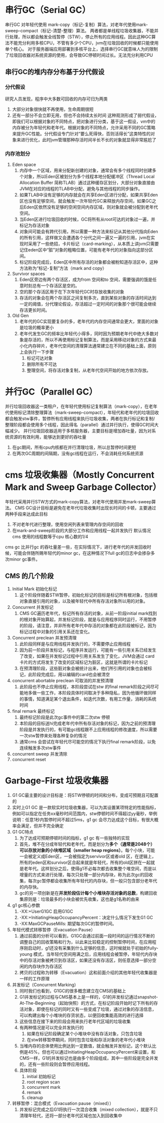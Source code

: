 # 串行GC（Serial GC）
串行GC 对年轻代使用 mark-copy（标记-复制）算法，对老年代使用mark-sweep-compact（标记-清楚-整理）算法。
两者都是单线程垃圾收集器，不能并行处理，所以都会触发全线暂停（STW），停止所有的应用线程。因此这种GC算法不能充分利用多核CPU，不管有多少个CPU，jvm在垃圾回收的时候都只能使用单个核心。
对于服务器端应用部署到多核平台上，选择串行GC就意味人为的限制了垃圾回收器对系统资源的使用，会导致GC停顿时间过长。无法充分利用CPU

## 串行GC的堆内存分布基于分代假设

### 分代假设

研究人员发现，程序中大多数可回收的内存可归为两类
1. 大部分对象很快就不再使用，生命周期很短
2. 还有一部分不会立即无用，但也不会持续太长时间
这种观测形成了弱代假设，即我们可以根据对象的不同特点，把对象进行分类，基于这一假设，vm中的内存被分为年轻代和老年代。根据对象的不同特点，允许采用不同的GC策略来提升GC性能。分代假设专门针对“要么死得快，否则活得长”这类特性的对象来进行优化，此时jvm管理那种存活时间半长不长的对象就显得非常尴尬了

### 内存池划分
1. Eden space
   1. 内存中一个区域，用来分配新创建的对象，通常会有多个线程同时创建多个对象，所以Eden区被划分为多个线程本地分配缓冲区（Thread Local Allocation Buffer 简称TLAB）通过这种缓存区划分，大部分对象直接由JVM在对应的线程的TLAB中分配，避免与其他线程的同步操作。
   2. 如果TLAB中没有足够的内存就会在共享Eden区进行分配，如果共享Eden区也没有足够空间，就会触发一次年轻代GC来释放内存空间，如果GC之后Eden区依然没有足够的空闲空间内存区域，则对象就会被分配到老年代空间。
   3. 当Eden区进行垃圾回收的时候，GC将所有从root可达的对象过一遍，并标记为存活对象
   4. 对象间可能会有跨代引用，所以需要一种方法来标记从其他分代指向Eden的所有引用，这样做又会遭遇各个分代之间一遍又一遍的引用，jvm在实现时采用了一些绝招，卡片标记（card-marking），从本质上讲jvm只需要记住eden区中“脏”对象的粗略位置，可能有老年代的对象指向这部分区间。
   5. 标记阶段完成后，Eden区中所有存活的对象都会被粉知道存活区中，这种方法称为“标记-复制”方法（mark and copy）
2. Survivor spaces
   1. Eden区旁边有两个存活区，成为from 空间和to 空间，需要强调的饿是任意时刻总有一个存活区是空的。
   2. 空的那个存活区用于在下次年轻代GC时存放收集的对象
   3. 存活的对象会在两个存活区之间复制多次，直到某些对象的存活时间达到一定的阈值，分代理论假设，存活超过一定时间的对象那个很可能会继续存活更长时间。
3. Old Gen
   1. 老年代的GC实现要复杂的多，老年代的内存空间通常会更大，里面的对象是垃圾的概率更小
   2. 老年代发生GC的频率比年轻代小得多，同时因为预期老年代中绝大多数对象是存活的，所以不再使用标记复制算法，而是采用移动对象的方式来最小化内存碎片，老年代空间的清理算法通常建立在不同的基础上面，原则上会执行一下步骤
      1. 标记可达对象
      2. 删除所有不可达
      3. 整理空间，将存活对象复制，从老年代空间开始的地方依次存放。

# 并行GC（Parallel GC）
并行垃圾回收器这一类租户，在年轻代使用标记复制算法（mark-copy），在老年代使用标记清除整理算法（mark-sweep-compact），年轻代和老年代的垃圾回收都会触发stw事件，暂停所有应用线程来执行垃圾收集，两者在执行标记和复制/整理阶段都会使用多个线程，因此得名（parallel）通过并行执行，使得GC时间大幅减少。
并行垃圾回收器适用于多核服务器，主要目标是增加吞吐量，因为对系统资源的有效利用，能够达到更好的吞吐量
1. 在gc期间，所有cpu内核都在并行清理垃圾，所以总暂停时间更短
2. 在两次GC周期的间隔期，没有gc线程在运行，不会消耗任何系统资源

# cms 垃圾收集器（Mostly Concurrent Mark and Sweep Garbage Collector）
年轻代采用并行STW方式的mark-copy算法，对老年代使用并发mark-sweep算法。
CMS GC设计目标是避免在老年代垃圾收集时出现长时间的卡顿，主要通过两种手段来达成此目标
1. 不对老年代进行整理，使用空闲列表来管理内存空间的回收
2. 在mark-and-sweep阶段的大部分工作和应用线程一起并发执行
默认情况cms 使用的线程数等于cpu 核心数的1/4

cms gc 比并行gc 的吞吐量差一些，在实际情况下，进行老年代的并发回收时候，可能会伴随所赐年轻代的minor gc，在这种情况下full gc的日志中会掺杂多次minor gc事件。

## CMS 的几个阶段
1. Initial Mark 初始化标记
   1. 这个阶段伴随着STW暂停，初始化标记的目标是标记所有根对象，包括根对象直接引用的对象，以及被年轻代中所有存活对象所以用的对象。
2. Concurrent 并发标记
   1. CMS GC遍历老年代，标记所有存活的对象，从前一阶段initial mark找到的根对象开始算起，并发标记阶段，就是与应用程序同时运行，不用暂停的阶段，请注意，并非所有老年代中存活的对象都在此阶段被标记，因为标记过程中对象的引用关系还在变化。
3. Concurrent preclean 并发预清理
   1. 此阶段同样是与应用线程并发执行的，不需要停止应用线程
   2. 因为前一阶段并发标记，与程序并发运行，可能有一些引用关系已经发生了改变，如果在并发标记过程中引用关系发生了变化，JVM会通过 card 卡片的方式将发生了改变的区域标记为脏区，这就是所谓的卡片标记
   3. 在预清理阶段，这些脏对象会被统计出来，他们所引用的对象也会被标记，此阶段完成后，用以编辑的card也会被清空
4. concurrent abortable preclean 可取消的并发预清理
   1. 此阶段也不停止应用线程，本阶段尝试在stw 的final remark阶段之间尽可能地多做一些工作，本阶段具体时间取决于多种隐私，因为他循环做同样的事情，知道满足某个退出条件，如迭代次数，有用工作量，消耗的系统时间
5. final remark 最终标记
   1. 最终标记阶段是此次gc事件中的第二次stw 停顿
   2. 本阶段的目标送hi完成老年代中所有存活对象的标记，因为之前的预清理阶段是并发执行的，有可能gc线程跟不上应用线程的修改速度，所以需要一次stw暂停来处理各种复杂的情况
   3. 通常cms 会尝试在年轻代尽可能空的情况下执行final remark阶段，以免连续触发多次stw事件
6. concurrent sweep 并发清除
7. concurrent reset

# Garbage-First 垃圾收集器
1. G1 GC最主要的设计目标是：将STW停顿的时间和分布，变成可预期且可配置的
2. 实时上G1 GC 是一款软实时垃圾收集器，可以为其设置某项特定的性能指标，例如可以指定在任务xx毫秒时间范围内，stw停顿时间不得超过yy毫秒，举例说明：任意1秒内暂停时间不超过5ms，g1 gc 会尽力达成这个目标，有很大概率会满足，但并不完全确定
3. G1 GC特点
   1. 为了达成可预期停顿时间的指标，g1 gc 有一些独特的实现
   2. 首先，堆不在分成年轻代和老年代，而是划分为**多个（通常是2048个）可以存放对象的小块堆区域（smaller heap regions）**。每个小块，可能一会被定义成Eden区，一会被指定为servivor区或者old 区，在逻辑上，所有的eden区和survivor区合起来就是年轻代，所有的old区拼在一起就是老年代。这样划分之后，使得g1不必每次都去收集整个堆空间，而是以增量的方式来进行处理，每次只处理一部分内存块，称为此次gc的回收集，每次gc暂停都会收集所有年轻代的内存块，但一般只包含部分老年代的内存快。
   4. gc的另一项创新是在**并发阶段估计每个小堆块存活对象的总数**，构建回收集原则是：垃圾最多的小块会被优先收集，这也是g1名称的由来
4. g1 gc核心参数
   1. -XX:+UserG1GC 启用G1GC
   2. -XX:+InitiatingHeapOccupancyPercent：决定什么情况下发生G1 GC
   3. -XX:MaxGCPauseMills: 期望每次GC的暂停时间。
5. 年轻代模式转移暂停（Evacuation Pause）
   1. 通过前面的分析可以看到，G1GC会通过前面一段时间的运行情况不断的调整自己的回收策略和行为，以此来比较稳定的控制暂停时间，在应用程序刚启动时，g1还没有采集到什么足够的信息，这时候就处于初始的fully-young 模式，当年轻代空间用满之后，应用线程会被暂停，年轻代内存块中的存活对象被拷贝到存活区，如果还没有存活区，则任意选择一部分空闲的内存块作为存活区
   2. 拷贝的过程称为转移（Evacuation）这和前面介绍的其他年轻代收集器是一样的工作原理
6. 并发标记（Concurrent Marking）
   1. 同时我们也看到，G1GC的很多概念建立在CMS的基础上
   2. G1并发标记的过程与CMS基本上是一样的，G1的并发标记通过snapshot-At-The-Beginning（起始快照）的方式，在标记阶段开始时记下所有的存活对象，即使在标记的同时又有一些变成了垃圾，通过对象的存活信息，可以构建出每个小堆块的存货状态，以便回收集能高效的进行选择
   3. 这些信息在接下来的阶段会用来执行老年代区域的垃圾收集
   4. 有两种情况是可以完全并发执行的
      1. 如果在标记阶段确定某个小堆块中没有存活对象，只包含垃圾
      2. 在stw转移暂停期间，同时包含垃圾和存活对象的老年代小堆块
   5. 当堆内存的总体使用比例达到一定数值，就会触发并发标记，这个默认比例是45%，但也可以通过InitiatingHeapOccupancyPercent来设置，和CMS一样，G1的并发标记也是由多个阶段组成，其中一些阶段是完全并发的，还有一些阶段则会暂停应用线程。
   6. 具体阶段
      1. initial 初始标记
      2. root region scan
      3. concurrent mark
      4. remark
      5. cleanup
7. 转移暂停：混合模式（Evacuation pause（mixed））
   1. 并发标记完成之后G1将执行一次混合收集（mixed collection），就是不只清理年轻代，还将一部分老年代区域也加入到回收集中